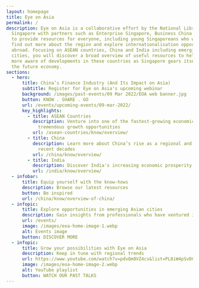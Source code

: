 ```yaml
---
layout: homepage
title: Eye on Asia
permalink: /
description: Eye on Asia is a collaborative effort by the National Library,
  Singapore with partners such as Enterprise Singapore, Business China Singapore
  to provide resources for everyone, including young Singaporeans who wish to
  find out more about the region and explore internationalisation opportunities
  abroad. Focusing on ASEAN countries, China and India including emerging
  cities, you will discover a broad overview of useful resources to help you be
  more aware of developments in these countries as Singapore gears itself for
  the future economy.
sections:
  - hero:
      title: China’s Finance Industry (And Its Impact on Asia)
      subtitle: Register for Eye on Asia's upcoming webinar
      background: /images/past-events/09 Mar 2022/EOA web banner.jpg
      button: KNOW . SHARE . GO
      url: /events/upcoming-events/09-mar-2022/
      key_highlights:
        - title: ASEAN Countries
          description: Venture into one of the fastest-growing economic blocs in Asia with
            tremendous growth opportunities
          url: /asean-countries/know/overview/
        - title: China
          description: Learn more about China’s rise as a regional and global power in
            recent decades
          url: /china/know/overview/
        - title: India
          description: Discover India's increasing economic prosperity and cultural dynamism
          url: /india/know/overview/
  - infobar:
      title: Equip yourself with the know-hows
      description: Browse our latest resources
      button: Be inspired
      url: /china/know/overview-of-china/
  - infopic:
      title: Explore opportunities in emerging Asian cities
      description: Gain insights from professionals who have ventured into the region
      url: /events/
      image: /images/eoa-home-image-1.webp
      alt: Events image
      button: DISCOVER MORE
  - infopic:
      title: Grow your possibilities with Eye on Asia
      description: Keep in tune with regional trends
      url: https://www.youtube.com/watch?v=pdvQm8VZ4cs&list=PL8iW4pSvDCw6ym3goCZ0XPr7Pg2P_XEEK
      image: /images/eoa-home-image-2.webp
      alt: YouTube playlist
      button: WATCH OUR PAST TALKS
---
```

